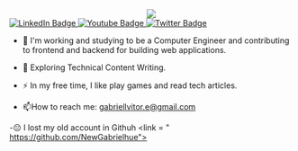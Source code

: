 <div id="header" align="center">
  <img src="https://media.giphy.com/media/OMFfLpauGoT4c/giphy.gif"/>
</div>
<div id="badges">
  <a href="www.linkedin.com/in/gabriellvitor">
    <img src="https://img.shields.io/badge/LinkedIn-blue?style=for-the-badge&logo=linkedin&logoColor=white" alt="LinkedIn Badge"/>
  </a>
  <a href="your-youtube-URL">
    <img src="https://img.shields.io/badge/YouTube-red?style=for-the-badge&logo=youtube&logoColor=white" alt="Youtube Badge"/>
  </a>
  <a href="your-twitter-URL">
    <img src="https://img.shields.io/badge/Twitter-blue?style=for-the-badge&logo=twitter&logoColor=white" alt="Twitter Badge"/>
  </a>
</div>

- :telescope: I'm working and studying to be a Computer Engineer  and contributing to frontend and backend for building web applications.

- :seedling: Exploring Technical Content Writing.

- :zap: In my free time, I like play games and read tech articles.

- :mailbox:How to reach me: gabriellvitor.e@gmail.com

-😔 I lost my old account in Githuh <link = " https://github.com/NewGabrielhue">

